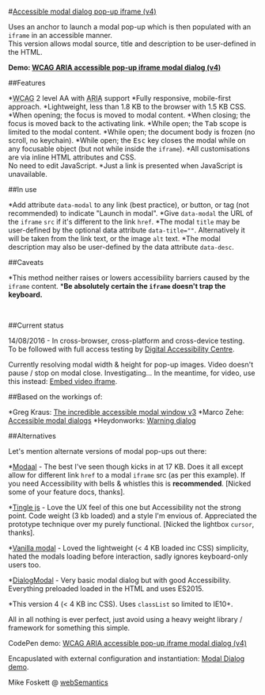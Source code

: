
#<a href="https://websemantics.uk/articles/accessible-modal-dialog-popup-iframe/">Accessible modal dialog pop-up iframe (v4)</a>

Uses an anchor to launch a modal pop-up which is then populated with an <code>iframe</code> in an accessible manner.<br>
This version allows modal source, title and description to be user-defined in the HTML.

<strong>Demo: <a href="https://codepen.io/2kool2/pen/LkaXay">WCAG ARIA accessible pop-up iframe modal dialog (v4)</a></strong>


##Features


*<abbr title="Web Content Accessibility Guidelines">WCAG</abbr> 2 level AA with <abbr title="Accessible Rich Internet Applications">ARIA</abbr> support
*Fully responsive, mobile-first approach.
*Lightweight, less than 1.8 KB to the browser with 1.5 KB CSS.
*When opening; the focus is moved to modal content.
*When closing; the focus is moved back to the activating link.
*While open; the <kbd>Tab</kbd> scope is limited to the modal content.
*While open; the document body is frozen (no scroll, no keychain).
*While open; the <kbd>Esc</kbd> key closes the modal while on any focusable object (but not while inside the <code>iframe</code>).
*All customisations are via inline HTML attributes and CSS.<br>No need to edit JavaScript.
*Just a link is presented when JavaScript is unavailable.



##In use


*Add attribute <code>data-modal</code> to any link (best practice), or button, or tag (not recommended) to indicate "Launch in modal".
*Give <code>data-modal</code> the URL of the <code>iframe</code> <code>src</code> if it's different to the link <code>href</code>.
*The modal <code>title</code> may be user-defined by the optional data attribute <code>data-title=""</code>.
  Alternatively it will be taken from the link text, or the image <code>alt</code> text.
*The modal description may also be user-defined by the data attribute <code>data-desc</code>.



##Caveats


*This method neither raises or lowers accessibility barriers caused by the <code>iframe</code> content.
*<b>Be absolutely certain the <code>iframe</code> doesn't trap the keyboard.</b>

<br>


##Current status

14/08/2016 - In cross-browser, cross-platform and cross-device testing.<br>
To be followed with full access testing by <a href="http://www.digitalaccessibilitycentre.org/">Digital Accessibility Centre</a>.

Currently resolving modal width & height for pop-up images.
Video doesn't pause / stop on modal close. Investigating&hellip;
In the meantime, for video, use this instead:
  <a href="http://codepen.io/2kool2/pen/dXEwEd">Embed video iframe</a>.



##Based on the workings of:


*Greg Kraus: <a href="https://accessibility.oit.ncsu.edu/training/aria/modal-window/version-3/">The incredible accessible modal window v3</a>
*Marco Zehe: <a href="https://www.marcozehe.de/2015/02/05/advanced-aria-tip-2-accessible-modal-dialogs/">Accessible modal dialogs</a>
*Heydonworks: <a href="http://heydonworks.com/practical_aria_examples/#warning-dialog">Warning dialog</a>



##Alternatives

Let's mention alternate versions of modal pop-ups out there:


*<a href="http://www.humaan.com/modaal/">Modaal</a> - The best I've seen though kicks in at 17 KB. Does it all except allow for different link <code>href</code> to a modal <code>iframe</code> src (as per this example). If you need Accessibility with bells &amp; whistles this is <strong>recommended</strong>. [Nicked some of your feature docs, thanks].

*<a href="https://robinparisi.github.io/tingle/">Tingle js</a> - Love the UX feel of this one but Accessibility not the strong point. Code weight (3 kb loaded) and a style I'm envious of. Appreciated the prototype technique over my purely functional. [Nicked the lightbox <code>cursor</code>, thanks].

*<a href="http://thephuse.github.io/vanilla-modal/">Vanilla modal</a> - Loved the lightweight (&lt; 4 KB loaded inc CSS) simplicity, hated the modals loading before interaction, sadly ignores keyboard-only users too.

*<a href="https://frend.co/components/dialogmodal/">DialogModal</a> - Very basic modal dialog but with good Accessibility. Everything preloaded loaded in the HTML and uses ES2015.

*This version 4 (&lt; 4 KB inc CSS). Uses <code>classList</code> so limited to IE10+.



All in all nothing is ever perfect, just avoid using a heavy weight library / framework for something this simple.



CodePen demo: <a href="https://codepen.io/2kool2/pen/LkaXay">WCAG ARIA accessible pop-up iframe modal dialog (v4)</a>

Encapuslated with external configuration and instantiation: <a href="https://websemantics.uk/articles/accessible-modal-dialog-popup-iframe/demo/">Modal Dialog demo</a>.

Mike Foskett @ <a href="https://websemantics.uk/">webSemantics</a>
